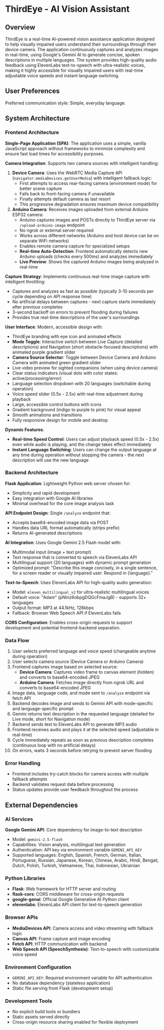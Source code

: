 # ThirdEye - AI Vision Assistant

## Overview

ThirdEye is a real-time AI-powered vision assistance application designed to help visually impaired users understand their surroundings through their device camera. The application continuously captures and analyzes images in real-time, using Google's Gemini AI to generate concise, spoken descriptions in multiple languages. The system provides high-quality audio feedback using ElevenLabs text-to-speech with ultra-realistic voices, making it highly accessible for visually impaired users with real-time adjustable voice speeds and instant language switching.

## User Preferences

Preferred communication style: Simple, everyday language.

## System Architecture

### Frontend Architecture
**Single-Page Application (SPA)**: The application uses a simple, vanilla JavaScript approach without frameworks to minimize complexity and ensure fast load times for accessibility purposes.

**Camera Integration**: Supports two camera sources with intelligent handling:
1. **Device Camera**: Uses the WebRTC Media Capture API (`navigator.mediaDevices.getUserMedia`) with intelligent fallback logic:
   - First attempts to access rear-facing camera (environment mode) for better scene capture
   - Falls back to front-facing camera if unavailable
   - Finally attempts default camera as last resort
   - This progressive degradation ensures maximum device compatibility
2. **Arduino Camera**: Receives images uploaded from external Arduino ESP32 camera:
   - Arduino captures images and POSTs directly to ThirdEye server via `/upload-arduino-image` endpoint
   - No ngrok or external server required
   - Works across different networks (Arduino and host device can be on separate WiFi networks)
   - Enables remote camera capture for specialized setups
   - **Real-time Auto-Detection**: Frontend automatically detects new Arduino uploads (checks every 500ms) and analyzes immediately
   - **Live Preview**: Shows the captured Arduino images being analyzed in real-time

**Capture Strategy**: Implements continuous real-time image capture with intelligent throttling:
- Captures and analyzes as fast as possible (typically 3-10 seconds per cycle depending on API response time)
- No artificial delays between captures - next capture starts immediately after previous completes
- 3-second backoff on errors to prevent flooding during failures
- Provides true real-time descriptions of the user's surroundings

**User Interface**: Modern, accessible design with:
- ThirdEye branding with eye icon and animated effects
- **Mode Toggle**: Interactive switch between Live Capture (detailed descriptions) and Navigation (short obstacle-focused descriptions) with animated purple gradient slider
- **Camera Source Selector**: Toggle between Device Camera and Arduino Camera with animated green gradient slider
- Live video preview for sighted companions (when using device camera)
- Clear status indicators (visual dots with color states: active/processing/error)
- Language selection dropdown with 20 languages (switchable during operation)
- Voice speed slider (0.5x - 2.5x) with real-time adjustment during playback
- Large, accessible control buttons with icons
- Gradient background (indigo to purple to pink) for visual appeal
- Smooth animations and transitions
- Fully responsive design for mobile and desktop

**Dynamic Features**:
- **Real-time Speed Control**: Users can adjust playback speed (0.5x - 2.5x) even while audio is playing, and the change takes effect immediately
- **Instant Language Switching**: Users can change the output language at any time during operation without stopping the camera - the next description will use the new language

### Backend Architecture
**Flask Application**: Lightweight Python web server chosen for:
- Simplicity and rapid development
- Easy integration with Google AI libraries
- Minimal overhead for the core image analysis task

**API Endpoint Design**: Single `/analyze` endpoint that:
- Accepts base64-encoded image data via POST
- Handles data URL format automatically (strips prefix)
- Returns AI-generated descriptions

**AI Integration**: Uses Google Gemini 2.5 Flash model with:
- Multimodal input (image + text prompt)
- Text response that is converted to speech via ElevenLabs API
- Multilingual support (20 languages) with dynamic prompt generation
- Optimized prompt: "Describe this image concisely, in a single sentence, for a screen reader or visually impaired user. Respond in {language}."

**Text-to-Speech**: Uses ElevenLabs API for high-quality audio generation:
- Model: `eleven_multilingual_v2` for ultra-realistic multilingual voices
- Default voice: "Adam" (pNInz6obpgDQGcFmaJgB) - supports 32+ languages
- Output format: MP3 at 44.1kHz, 128kbps
- Fallback: Browser Web Speech API if ElevenLabs fails

**CORS Configuration**: Enables cross-origin requests to support development and potential frontend-backend separation.

### Data Flow
1. User selects preferred language and voice speed (changeable anytime during operation)
2. User selects camera source (Device Camera or Arduino Camera)
3. Frontend captures image based on selected source:
   - **Device Camera**: Captures video frame to canvas element (hidden) and converts to base64-encoded JPEG
   - **Arduino Camera**: Fetches image directly from ngrok URL and converts to base64-encoded JPEG
4. Image data, language code, and mode sent to `/analyze` endpoint via fetch API
5. Backend decodes image and sends to Gemini API with mode-specific and language-specific prompt
6. Gemini returns text description in the requested language (detailed for Live mode, short for Navigation mode)
7. Backend sends text to ElevenLabs API to generate MP3 audio
8. Frontend receives audio and plays it at the selected speed (adjustable in real-time)
9. Cycle immediately repeats as soon as previous description completes (continuous loop with no artificial delays)
10. On errors, waits 3 seconds before retrying to prevent server flooding

### Error Handling
- Frontend includes try-catch blocks for camera access with multiple fallback attempts
- Backend validates request data before processing
- Status updates provide user feedback throughout the process

## External Dependencies

### AI Services
**Google Gemini API**: Core dependency for image-to-text description
- Model: `gemini-2.5-flash`
- Capabilities: Vision analysis, multilingual text generation
- Authentication: API key via environment variable `GEMINI_API_KEY`
- Supported languages: English, Spanish, French, German, Italian, Portuguese, Russian, Japanese, Korean, Chinese, Arabic, Hindi, Bengali, Dutch, Polish, Turkish, Vietnamese, Thai, Indonesian, Ukrainian

### Python Libraries
- **Flask**: Web framework for HTTP server and routing
- **flask-cors**: CORS middleware for cross-origin requests
- **google-genai**: Official Google Generative AI Python client
- **elevenlabs**: ElevenLabs API client for text-to-speech generation

### Browser APIs
- **MediaDevices API**: Camera access and video streaming with fallback logic
- **Canvas API**: Frame capture and image encoding
- **Fetch API**: HTTP communication with backend
- **Web Speech API (SpeechSynthesis)**: Text-to-speech with customizable voice speed

### Environment Configuration
- `GEMINI_API_KEY`: Required environment variable for API authentication
- No database dependency (stateless application)
- Static file serving from Flask (development setup)

### Development Tools
- No explicit build tools or bundlers
- Static assets served directly
- Cross-origin resource sharing enabled for flexible deployment
